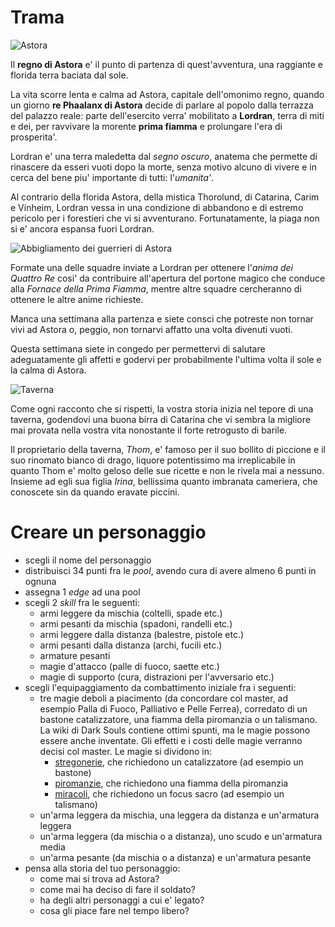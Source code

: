 # Trama

![Astora](https://i.ytimg.com/vi/TkRdz7xCC4g/maxresdefault.jpg)

Il **regno di Astora** e' il punto di partenza di quest'avventura, una raggiante e florida terra baciata dal sole.

La vita scorre lenta e calma ad Astora, capitale dell'omonimo regno, quando un giorno **re Phaalanx di Astora** decide
di parlare al popolo dalla terrazza del palazzo reale: parte dell'esercito verra' mobilitato a **Lordran**, terra di
miti e dei, per ravvivare la morente **prima fiamma** e prolungare l'era di prosperita'.

Lordran e' una terra maledetta dal *segno oscuro*, anatema che permette di rinascere da esseri vuoti dopo la morte,
senza motivo alcuno di vivere e in cerca del bene piu' importante di tutti: l'*umanita'*.

Al contrario della florida Astora, della mistica Thorolund, di Catarina, Carim e Vinheim, Lordran vessa in una
condizione di abbandono e di estremo pericolo per i forestieri che vi si avventurano. Fortunatamente, la piaga non si e'
ancora espansa fuori Lordran.

![Abbigliamento dei guerrieri di Astora](https://images-geeknative-com.exactdn.com/wp-content/uploads/2020/06/28213227/Dark-Souls-Cosplay-by-Sunlight-banner-scaled.jpg?strip=all&lossy=1&ssl=1)

Formate una delle squadre inviate a Lordran per ottenere l'*anima dei Quattro Re* cosi' da contribuire all'apertura del
portone magico che conduce alla *Fornace della Prima Fiamma*, mentre altre squadre cercheranno di ottenere le altre
anime richieste.

Manca una settimana alla partenza e siete consci che potreste non tornar vivi ad Astora o, peggio, non tornarvi affatto
una volta divenuti vuoti.

Questa settimana siete in congedo per permettervi di salutare adeguatamente gli affetti e godervi per probabilmente
l'ultima volta il sole e la calma di Astora.

![Taverna](https://cdnb.artstation.com/p/assets/images/images/021/917/403/large/sean-sibthorpe-gavelin-tavern-beautyshot.jpg?1573445042)

Come ogni racconto che si rispetti, la vostra storia inizia nel tepore di una taverna, godendovi una buona birra di
Catarina che vi sembra la migliore mai provata nella vostra vita nonostante il forte retrogusto di barile.

Il proprietario della taverna, *Thom*, e' famoso per il suo bollito di piccione e il suo rinomato bianco di drago,
liquore potentissimo ma irreplicabile in quanto Thom e' molto geloso delle sue ricette e non le rivela mai a nessuno.
Insieme ad egli sua figlia *Irina*, bellissima quanto imbranata cameriera, che conoscete sin da quando eravate piccini.

# Creare un personaggio

- scegli il nome del personaggio
- distribuisci 34 punti fra le *pool*, avendo cura di avere almeno 6 punti in ognuna
- assegna 1 *edge* ad una pool
- scegli 2 *skill* fra le seguenti:
    - armi leggere da mischia (coltelli, spade etc.)
    - armi pesanti da mischia (spadoni, randelli etc.)
    - armi leggere dalla distanza (balestre, pistole etc.)
    - armi pesanti dalla distanza (archi, fucili etc.)
    - armature pesanti
    - magie d'attacco (palle di fuoco, saette etc.)
    - magie di supporto (cura, distrazioni per l'avversario etc.)
- scegli l'equipaggiamento da combattimento iniziale fra i seguenti:
    - tre magie deboli a piacimento (da concordare col master, ad esempio Palla di Fuoco, Palliativo e Pelle Ferrea),
      corredato di un bastone catalizzatore, una fiamma della piromanzia o un talismano. La wiki di Dark Souls contiene
      ottimi spunti, ma le magie possono essere anche inventate. Gli effetti e i costi delle magie verranno decisi col
      master. Le magie si dividono in:
        - [stregonerie](https://darksouls3-italia.wiki.fextralife.com/Stregonerie), che richiedono un catalizzatore (ad
          esempio un bastone)
        - [piromanzie](https://darksouls3-italia.wiki.fextralife.com/Piromanzie), che richiedono una fiamma della
          piromanzia
        - [miracoli](https://darksouls3-italia.wiki.fextralife.com/Miracoli), che richiedono un focus sacro (ad esempio
          un talismano)
    - un'arma leggera da mischia, una leggera da distanza e un'armatura leggera
    - un'arma leggera (da mischia o a distanza), uno scudo e un'armatura media
    - un'arma pesante (da mischia o a distanza) e un'armatura pesante
- pensa alla storia del tuo personaggio:
    - come mai si trova ad Astora?
    - come mai ha deciso di fare il soldato?
    - ha degli altri personaggi a cui e' legato?
    - cosa gli piace fare nel tempo libero?